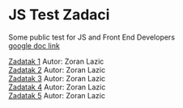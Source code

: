 # JS Test Zadaci
Some public test for JS and Front End Developers<br>
[google doc link](https://drive.google.com/drive/u/0/folders/1BZSpyPWTBZpAAl_OVAPyGWWtZBMVoRC8)

[Zadatak 1](./zadatak1/README.md) Autor: Zoran Lazic<br>
[Zadatak 2](./zadatak2/README.md) Autor: Zoran Lazic<br>
[Zadatak 3](./zadatak3/README.md) Autor: Zoran Lazic<br>
[Zadatak 4](./zadatak4/README.md) Autor: Zoran Lazic<br>
[Zadatak 5](./zadatak5/README.md) Autor: Zoran Lazic<br>
